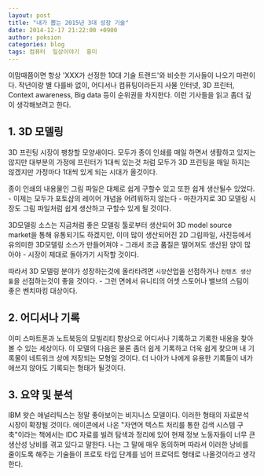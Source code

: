```yaml
---
layout: post
title: "내가 뽑는 2015년 3대 성장 기술"
date: 2014-12-17 21:22:00 +0900
author: poksion
categories: blog
tags: 컴퓨터  일상이야기  흥미
---
```


이맘때쯤이면 항상 'XXX가 선정한 10대 기술 트랜드'와 비슷한 기사들이 나오기 마련이다. 작년이랑 별 다를바 없이, 어디서나 컴퓨팅이라든지 사물 인터넷, 3D 프린터, Context awareness, Big data 등이 순위권을 차지한다. 이런 기사들을 읽고 좀더 깊이 생각해보려고 한다.

## 1. 3D 모델링

3D 프린팅 시장이 팽창할 모양새이다. 모두가 종이 인쇄를 매일 하면서 생활하고 있지는 않지만 대부분의 가정에 프린터가 1대씩 있는것 처럼 모두가 3D 프린팅을 매일 하지는 않겠지만 가정마다 1대씩 있게 되는 시대가 올것이다.

종이 인쇄의 내용물인 그림 파일은 대체로 쉽게 구할수 있고 또한 쉽게 생산될수 있었다. - 이제는 모두가 포토샵의 레이어 개념을 어려워하지 않는다 - 마찬가지로 3D 모델링 시장도 그림 파일처럼 쉽게 생산하고 구할수 있게 될 것이다.

3D모델링 소스는 지금처럼 좋은 모델링 툴로부터 생산되어 3D model source market을 통해 유통되기도 하겠지만, 이미 많이 생산되어진 2D 그림파일, 사진등에서 유의미한 3D모델링 소스가 만들어져야 - 그래서 조금 품질은 떨어져도 생산된 양이 많아야 - 시장이 제대로 돌아가기 시작할 것이다.

따라서 3D 모델링 분야가 성장하는것에 올라타려면 ```시장```산업을 선점하거나 ```컨텐츠 생산툴```을 선점하는것이 좋을 것이다. - 그런 면에서 유니티의 어셋 스토어나 밸브의 스팀이 좋은 벤치마킹 대상이다.

## 2. 어디서나 기록

이미 스마트폰과 노트북등의 모빌리티 향상으로 어디서나 기록하고 기록한 내용을 찾아볼 수 있는 세상이다. 이 모델의 다음은 물론 좀더 쉽게 기록하고 더욱 쉽게 찾으며 내 기록물이 네트워크 상에 저장되는 모형일 것이다. 더 나아가 나에게 유용한 기록들이 내가 애쓰지 않아도 기록되는 형태가 될것이다.

## 3. 요약 및 분석

IBM 왓슨 애널리틱스는 정말 좋아보이는 비지니스 모델이다. 이러한 형태의 자료분석 시장이 확장될 것이다. 에이콘에서 나온 "자연어 텍스트 처리를 통한 검색 시스템 구축"이라는 책에서는 IDC 자료를 빌려 탐색과 정리에 있어 현재 정보 노동자들이 너무 큰 생산성 낭비를 겪고 있다고 말한다. 나는 그 말에 매우 동의하며 따라서 이러한 낭비를 줄이도록 해주는 기술들이 프로토 타입 단계를 넘어 프로덕트 형태로 나올것이라고 생각한다.

